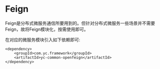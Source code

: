 # Feign

Feign是分布式微服务通信所要用到的。但针对分布式微服务一些场景并不需要Feign，故将Feign模块化，按需使用即可。

在对应的微服务模块引入如下依赖即可:
```
<dependency>
    <groupId>com.yc.framework</groupId>
    <artifactId>yc-common-openfeign</artifactId>
</dependency>

```
